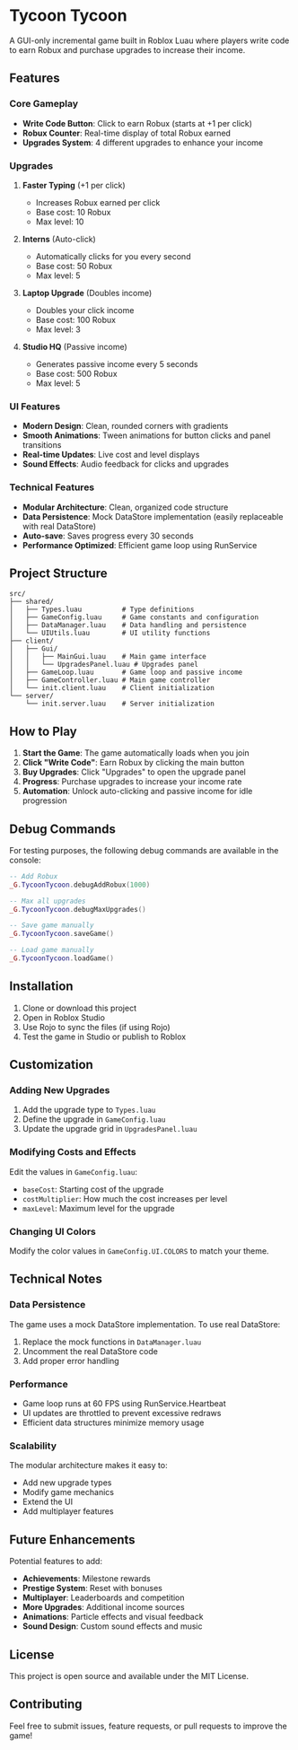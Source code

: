 # Tycoon Tycoon

A GUI-only incremental game built in Roblox Luau where players write code to earn Robux and purchase upgrades to increase their income.

## Features

### Core Gameplay
- **Write Code Button**: Click to earn Robux (starts at +1 per click)
- **Robux Counter**: Real-time display of total Robux earned
- **Upgrades System**: 4 different upgrades to enhance your income

### Upgrades
1. **Faster Typing** (+1 per click)
   - Increases Robux earned per click
   - Base cost: 10 Robux
   - Max level: 10

2. **Interns** (Auto-click)
   - Automatically clicks for you every second
   - Base cost: 50 Robux
   - Max level: 5

3. **Laptop Upgrade** (Doubles income)
   - Doubles your click income
   - Base cost: 100 Robux
   - Max level: 3

4. **Studio HQ** (Passive income)
   - Generates passive income every 5 seconds
   - Base cost: 500 Robux
   - Max level: 5

### UI Features
- **Modern Design**: Clean, rounded corners with gradients
- **Smooth Animations**: Tween animations for button clicks and panel transitions
- **Real-time Updates**: Live cost and level displays
- **Sound Effects**: Audio feedback for clicks and upgrades

### Technical Features
- **Modular Architecture**: Clean, organized code structure
- **Data Persistence**: Mock DataStore implementation (easily replaceable with real DataStore)
- **Auto-save**: Saves progress every 30 seconds
- **Performance Optimized**: Efficient game loop using RunService

## Project Structure

```
src/
├── shared/
│   ├── Types.luau          # Type definitions
│   ├── GameConfig.luau     # Game constants and configuration
│   ├── DataManager.luau    # Data handling and persistence
│   └── UIUtils.luau        # UI utility functions
├── client/
│   ├── Gui/
│   │   ├── MainGui.luau    # Main game interface
│   │   └── UpgradesPanel.luau # Upgrades panel
│   ├── GameLoop.luau       # Game loop and passive income
│   ├── GameController.luau # Main game controller
│   └── init.client.luau    # Client initialization
└── server/
    └── init.server.luau    # Server initialization
```

## How to Play

1. **Start the Game**: The game automatically loads when you join
2. **Click "Write Code"**: Earn Robux by clicking the main button
3. **Buy Upgrades**: Click "Upgrades" to open the upgrade panel
4. **Progress**: Purchase upgrades to increase your income rate
5. **Automation**: Unlock auto-clicking and passive income for idle progression

## Debug Commands

For testing purposes, the following debug commands are available in the console:

```lua
-- Add Robux
_G.TycoonTycoon.debugAddRobux(1000)

-- Max all upgrades
_G.TycoonTycoon.debugMaxUpgrades()

-- Save game manually
_G.TycoonTycoon.saveGame()

-- Load game manually
_G.TycoonTycoon.loadGame()
```

## Installation

1. Clone or download this project
2. Open in Roblox Studio
3. Use Rojo to sync the files (if using Rojo)
4. Test the game in Studio or publish to Roblox

## Customization

### Adding New Upgrades
1. Add the upgrade type to `Types.luau`
2. Define the upgrade in `GameConfig.luau`
3. Update the upgrade grid in `UpgradesPanel.luau`

### Modifying Costs and Effects
Edit the values in `GameConfig.luau`:
- `baseCost`: Starting cost of the upgrade
- `costMultiplier`: How much the cost increases per level
- `maxLevel`: Maximum level for the upgrade

### Changing UI Colors
Modify the color values in `GameConfig.UI.COLORS` to match your theme.

## Technical Notes

### Data Persistence
The game uses a mock DataStore implementation. To use real DataStore:
1. Replace the mock functions in `DataManager.luau`
2. Uncomment the real DataStore code
3. Add proper error handling

### Performance
- Game loop runs at 60 FPS using RunService.Heartbeat
- UI updates are throttled to prevent excessive redraws
- Efficient data structures minimize memory usage

### Scalability
The modular architecture makes it easy to:
- Add new upgrade types
- Modify game mechanics
- Extend the UI
- Add multiplayer features

## Future Enhancements

Potential features to add:
- **Achievements**: Milestone rewards
- **Prestige System**: Reset with bonuses
- **Multiplayer**: Leaderboards and competition
- **More Upgrades**: Additional income sources
- **Animations**: Particle effects and visual feedback
- **Sound Design**: Custom sound effects and music

## License

This project is open source and available under the MIT License.

## Contributing

Feel free to submit issues, feature requests, or pull requests to improve the game!